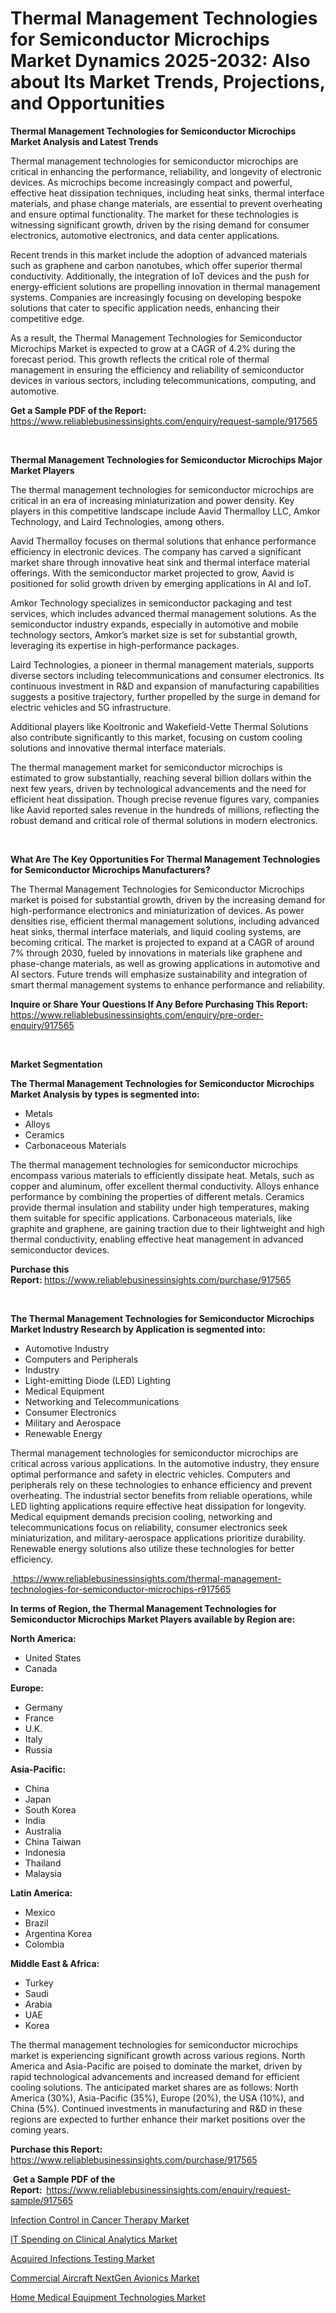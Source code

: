 <p><h1>Thermal Management Technologies for Semiconductor Microchips Market Dynamics 2025-2032: Also about Its Market Trends, Projections, and Opportunities</h1></p><p><strong>Thermal Management Technologies for Semiconductor Microchips Market Analysis and Latest Trends</strong></p>
<p><p>Thermal management technologies for semiconductor microchips are critical in enhancing the performance, reliability, and longevity of electronic devices. As microchips become increasingly compact and powerful, effective heat dissipation techniques, including heat sinks, thermal interface materials, and phase change materials, are essential to prevent overheating and ensure optimal functionality. The market for these technologies is witnessing significant growth, driven by the rising demand for consumer electronics, automotive electronics, and data center applications.</p><p>Recent trends in this market include the adoption of advanced materials such as graphene and carbon nanotubes, which offer superior thermal conductivity. Additionally, the integration of IoT devices and the push for energy-efficient solutions are propelling innovation in thermal management systems. Companies are increasingly focusing on developing bespoke solutions that cater to specific application needs, enhancing their competitive edge.</p><p>As a result, the Thermal Management Technologies for Semiconductor Microchips Market is expected to grow at a CAGR of 4.2% during the forecast period. This growth reflects the critical role of thermal management in ensuring the efficiency and reliability of semiconductor devices in various sectors, including telecommunications, computing, and automotive.</p></p>
<p><strong>Get a Sample PDF of the Report:&nbsp;</strong> <a href="https://www.reliablebusinessinsights.com/enquiry/request-sample/917565?utm_campaign=75&utm_medium=2&utm_source=Github&utm_content=ia&utm_term=07032025&utm_id=thermal-management-technologies-for-semiconductor-microchips">https://www.reliablebusinessinsights.com/enquiry/request-sample/917565</a></p>
<p>&nbsp;</p>
<p><strong>Thermal Management Technologies for Semiconductor Microchips Major Market Players</strong></p>
<p><p>The thermal management technologies for semiconductor microchips are critical in an era of increasing miniaturization and power density. Key players in this competitive landscape include Aavid Thermalloy LLC, Amkor Technology, and Laird Technologies, among others.</p><p>Aavid Thermalloy focuses on thermal solutions that enhance performance efficiency in electronic devices. The company has carved a significant market share through innovative heat sink and thermal interface material offerings. With the semiconductor market projected to grow, Aavid is positioned for solid growth driven by emerging applications in AI and IoT.</p><p>Amkor Technology specializes in semiconductor packaging and test services, which includes advanced thermal management solutions. As the semiconductor industry expands, especially in automotive and mobile technology sectors, Amkor’s market size is set for substantial growth, leveraging its expertise in high-performance packages.</p><p>Laird Technologies, a pioneer in thermal management materials, supports diverse sectors including telecommunications and consumer electronics. Its continuous investment in R&D and expansion of manufacturing capabilities suggests a positive trajectory, further propelled by the surge in demand for electric vehicles and 5G infrastructure.</p><p>Additional players like Kooltronic and Wakefield-Vette Thermal Solutions also contribute significantly to this market, focusing on custom cooling solutions and innovative thermal interface materials. </p><p>The thermal management market for semiconductor microchips is estimated to grow substantially, reaching several billion dollars within the next few years, driven by technological advancements and the need for efficient heat dissipation. Though precise revenue figures vary, companies like Aavid reported sales revenue in the hundreds of millions, reflecting the robust demand and critical role of thermal solutions in modern electronics.</p></p>
<p>&nbsp;</p>
<p><strong>What Are The Key Opportunities For Thermal Management Technologies for Semiconductor Microchips Manufacturers?</strong></p>
<p><p>The Thermal Management Technologies for Semiconductor Microchips market is poised for substantial growth, driven by the increasing demand for high-performance electronics and miniaturization of devices. As power densities rise, efficient thermal management solutions, including advanced heat sinks, thermal interface materials, and liquid cooling systems, are becoming critical. The market is projected to expand at a CAGR of around 7% through 2030, fueled by innovations in materials like graphene and phase-change materials, as well as growing applications in automotive and AI sectors. Future trends will emphasize sustainability and integration of smart thermal management systems to enhance performance and reliability.</p></p>
<p><strong>Inquire or Share Your Questions If Any Before Purchasing This Report:</strong> <a href="https://www.reliablebusinessinsights.com/enquiry/pre-order-enquiry/917565?utm_campaign=75&utm_medium=2&utm_source=Github&utm_content=ia&utm_term=07032025&utm_id=thermal-management-technologies-for-semiconductor-microchips">https://www.reliablebusinessinsights.com/enquiry/pre-order-enquiry/917565</a></p>
<p>&nbsp;</p>
<p><strong>Market Segmentation</strong></p>
<p><strong>The Thermal Management Technologies for Semiconductor Microchips Market Analysis by types is segmented into:</strong></p>
<p><ul><li>Metals</li><li>Alloys</li><li>Ceramics</li><li>Carbonaceous Materials</li></ul></p>
<p><p>The thermal management technologies for semiconductor microchips encompass various materials to efficiently dissipate heat. Metals, such as copper and aluminum, offer excellent thermal conductivity. Alloys enhance performance by combining the properties of different metals. Ceramics provide thermal insulation and stability under high temperatures, making them suitable for specific applications. Carbonaceous materials, like graphite and graphene, are gaining traction due to their lightweight and high thermal conductivity, enabling effective heat management in advanced semiconductor devices.</p></p>
<p><strong>Purchase this Report:&nbsp;</strong><a href="https://www.reliablebusinessinsights.com/purchase/917565?utm_campaign=75&utm_medium=2&utm_source=Github&utm_content=ia&utm_term=07032025&utm_id=thermal-management-technologies-for-semiconductor-microchips">https://www.reliablebusinessinsights.com/purchase/917565</a></p>
<p>&nbsp;</p>
<p><strong>The Thermal Management Technologies for Semiconductor Microchips Market Industry Research by Application is segmented into:</strong></p>
<p><ul><li>Automotive Industry</li><li>Computers and Peripherals</li><li>Industry</li><li>Light-emitting Diode (LED) Lighting</li><li>Medical Equipment</li><li>Networking and Telecommunications</li><li>Consumer Electronics</li><li>Military and Aerospace</li><li>Renewable Energy</li></ul></p>
<p><p>Thermal management technologies for semiconductor microchips are critical across various applications. In the automotive industry, they ensure optimal performance and safety in electric vehicles. Computers and peripherals rely on these technologies to enhance efficiency and prevent overheating. The industrial sector benefits from reliable operations, while LED lighting applications require effective heat dissipation for longevity. Medical equipment demands precision cooling, networking and telecommunications focus on reliability, consumer electronics seek miniaturization, and military-aerospace applications prioritize durability. Renewable energy solutions also utilize these technologies for better efficiency.</p></p>
<p><a href="https://www.reliablebusinessinsights.com/thermal-management-technologies-for-semiconductor-microchips-r917565?utm_campaign=75&utm_medium=2&utm_source=Github&utm_content=ia&utm_term=07032025&utm_id=thermal-management-technologies-for-semiconductor-microchips">&nbsp;https://www.reliablebusinessinsights.com/thermal-management-technologies-for-semiconductor-microchips-r917565</a></p>
<p><strong>In terms of Region, the Thermal Management Technologies for Semiconductor Microchips Market Players available by Region are:</strong></p>
<p>
    <p> <strong> North America: </strong>
        <ul>
            <li>United States</li>
            <li>Canada</li>
        </ul>
        </p> 
    <p> <strong> Europe: </strong>
        <ul>
            <li>Germany</li>
            <li>France</li>
            <li>U.K.</li>
            <li>Italy</li>
            <li>Russia</li>
        </ul>
        </p> 
    <p> <strong> Asia-Pacific: </strong>
        <ul>
            <li>China</li>
            <li>Japan</li>
            <li>South Korea</li>
            <li>India</li>
            <li>Australia</li>
            <li>China Taiwan</li>
            <li>Indonesia</li>
            <li>Thailand</li>
            <li>Malaysia</li>
        </ul>
        </p> 
    <p> <strong> Latin America: </strong>
        <ul>
            <li>Mexico</li>
            <li>Brazil</li>
            <li>Argentina Korea</li>
            <li>Colombia</li>
        </ul>
        </p> 
    <p> <strong> Middle East & Africa: </strong>
        <ul>
            <li>Turkey</li>
            <li>Saudi</li>
            <li>Arabia</li>
            <li>UAE</li>
            <li>Korea</li>
        </ul>
    </p>
    </p>
<p><p>The thermal management technologies for semiconductor microchips market is experiencing significant growth across various regions. North America and Asia-Pacific are poised to dominate the market, driven by rapid technological advancements and increased demand for efficient cooling solutions. The anticipated market shares are as follows: North America (30%), Asia-Pacific (35%), Europe (20%), the USA (10%), and China (5%). Continued investments in manufacturing and R&D in these regions are expected to further enhance their market positions over the coming years.</p></p>
<p><strong>Purchase this Report: </strong><a href="https://www.reliablebusinessinsights.com/purchase/917565?utm_campaign=75&utm_medium=2&utm_source=Github&utm_content=ia&utm_term=07032025&utm_id=thermal-management-technologies-for-semiconductor-microchips">https://www.reliablebusinessinsights.com/purchase/917565</a></p>
<p>&nbsp;<strong>Get a Sample PDF of the Report:&nbsp;&nbsp;</strong><a href="https://www.reliablebusinessinsights.com/enquiry/request-sample/917565?utm_campaign=75&utm_medium=2&utm_source=Github&utm_content=ia&utm_term=07032025&utm_id=thermal-management-technologies-for-semiconductor-microchips">https://www.reliablebusinessinsights.com/enquiry/request-sample/917565</a></p>
<p><strong></strong></p>
<p><p><a href="https://github.com/gavalegeyndt26/Market-Research-Report-List-1/blob/main/infection-control-in-cancer-therapy-market.md?utm_campaign=75&utm_medium=2&utm_source=Github&utm_content=ia&utm_term=07032025&utm_id=thermal-management-technologies-for-semiconductor-microchips">Infection Control in Cancer Therapy Market</a></p><p><a href="https://github.com/kavechoxo/Market-Research-Report-List-1/blob/main/it-spending-on-clinical-analytics-market.md?utm_campaign=75&utm_medium=2&utm_source=Github&utm_content=ia&utm_term=07032025&utm_id=thermal-management-technologies-for-semiconductor-microchips">IT Spending on Clinical Analytics Market</a></p><p><a href="https://github.com/boonegoicks7/Market-Research-Report-List-1/blob/main/acquired-infections-testing-market.md?utm_campaign=75&utm_medium=2&utm_source=Github&utm_content=ia&utm_term=07032025&utm_id=thermal-management-technologies-for-semiconductor-microchips">Acquired Infections Testing Market</a></p><p><a href="https://github.com/abuegalawixo/Market-Research-Report-List-1/blob/main/commercial-aircraft-nextgen-avionics-market.md?utm_campaign=75&utm_medium=2&utm_source=Github&utm_content=ia&utm_term=07032025&utm_id=thermal-management-technologies-for-semiconductor-microchips">Commercial Aircraft NextGen Avionics Market</a></p><p><a href="https://github.com/cernkomlkawi/Market-Research-Report-List-1/blob/main/home-medical-equipment-technologies-market.md?utm_campaign=75&utm_medium=2&utm_source=Github&utm_content=ia&utm_term=07032025&utm_id=thermal-management-technologies-for-semiconductor-microchips">Home Medical Equipment Technologies Market</a></p></p>